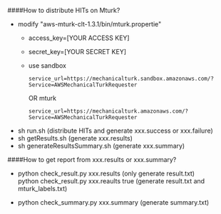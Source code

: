 ####How to distribute HITs on Mturk?
- modify "aws-mturk-clt-1.3.1/bin/mturk.propertie"
  * access_key=[YOUR ACCESS KEY]
  * secret_key=[YOUR SECRET KEY]
  * use sandbox

    ```
    service_url=https://mechanicalturk.sandbox.amazonaws.com/?Service=AWSMechanicalTurkRequester
    ```

    OR mturk

    ```
    service_url=https://mechanicalturk.amazonaws.com/?Service=AWSMechanicalTurkRequester
    ```
- sh run.sh (distribute HITs and generate xxx.success or xxx.failure)
- sh getResults.sh (generate xxx.results)
- sh generateResultsSummary.sh (generate xxx.summary)

####How to get report from xxx.results or xxx.summary?
- python check_result.py xxx.results (only generate result.txt) <br/>
  python check_result.py xxx.reaults true (generate result.txt and mturk_labels.txt)

- python check_summary.py xxx.summary (generate summary.txt)
